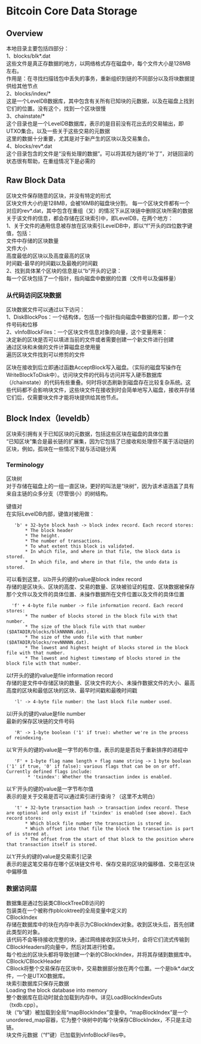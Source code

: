 # Bitcoin Core Data Storage
## Overview
本地目录主要包括四部分：  
1、blocks/blk*.dat  
这些文件是真正存数据的地方，以网络格式存在磁盘中，每个文件大小是128MB左右。  
作用是：在寻找扫描钱包中丢失的事务，重新组织到链的不同部分以及将块数据提供给其他节点  
2、blocks/index/*  
这是一个LevelDB数据库，其中包含有关所有已知块的元数据，以及在磁盘上找到它们的位置。没有这个，找到一个区块很慢  
3、chainstate/*  
这个目录也是一个LevelDB数据库，表示的是目前没有花出去的交易输出，即UTXO集合。以及一些关于这些交易的元数据  
这里的数据十分重要，尤其是对于新产生的区块以及交易集合。  
4、blocks/rev*.dat  
这个目录包含的文件是“没有处理的数据”。可以将其视为链的“补丁”，对链回滚的状态很有帮助，在重组情况下是必需的  

## Raw Block Data
区块文件保存随意的区块，并没有特定的形式  
区块文件大小约是128MB，会被16MB的磁盘块分割。
每一个区块文件都有一个对应的rev*.dat，其中包含在重组（叉）的情况下从区块链中删除区块所需的数据  
关于该文件的信息，都会存储在区块索引中，即LevelDB，在两个地方：  
1、关于文件的通用信息被存放在区块索引LevelDB中，即以“f”开头的四位数字键值，包括：  
    文件中存储的区块数量  
    文件大小  
    高度最低的区块以及高度最高的区块  
    时间戳-最早的时间戳以及最晚的时间戳  
2、找到具体某个区块的信息是以“b”开头的记录：  
    每一个区块包括了一个指针，指向磁盘中数据的位置（文件号以及偏移量）


### 从代码访问区块数据
区块数据文件可以通过以下访问：  
1、DiskBlockPos：一个结构体，包括一个指针指向磁盘中数据的位置，即一个文件号码和位移  
2、vInfoBlockFiles：一个区块文件信息对象的向量，这个变量用来：  
    决定新的区块是否可以填进当前的文件或者需要创建一个新文件进行创建  
    通过区块和未做的文件计算磁盘总使用量  
    遍历区块文件找到可以修剪的文件  

区块在接收到后立即通过函数AcceptBlock写入磁盘。（实际的磁盘写操作在WriteBlockToDisk中）。访问块文件的代码与访问并写入硬币数据库（/chainstate）的代码有些重叠。何时将状态刷新到磁盘存在比较复杂系统。这些代码都不会影响块文件，这些块文件在接收到时会简单地写入磁盘，接收并存储它们后，仅需要块文件才能将块提供给其他节点。  

## Block Index（leveldb）
区块索引拥有关于已知区块的元数据，包括这些区块在磁盘的具体位置  
“已知区块”集合是最长链的扩展集，因为它包括了已接收和处理但不属于活动链的区块，例如，孤块在一些情况下就与活动链分离  

### Terminology
区块树  
对于存储在磁盘上的一组一直区块，更好的叫法是“块树”，因为该术语涵盖了具有来自主链的众多分支（尽管很小）的树结构。  

键值对  
在实际LevelDB内部，键值对被用做：  
```
   'b' + 32-byte block hash -> block index record. Each record stores:
       * The block header
       * The height.
       * The number of transactions.
       * To what extent this block is validated.
       * In which file, and where in that file, the block data is stored.
       * In which file, and where in that file, the undo data is stored.
```
可以看到这里，以b开头的键的value是block index record  
存储的是区块头、区块的高度、交易的数量、区块被验证的程度、区块数据被保存那个文件以及文件的具体位置、未操作数据所在文件位置以及文件的具体位置  
```
  'f' + 4-byte file number -> file information record. Each record stores:
       * The number of blocks stored in the block file with that number.
       * The size of the block file with that number ($DATADIR/blocks/blkNNNNN.dat).
       * The size of the undo file with that number ($DATADIR/blocks/revNNNNN.dat).
       * The lowest and highest height of blocks stored in the block file with that number.
       * The lowest and highest timestamp of blocks stored in the block file with that number.
```
以f开头的键的value是file information record  
存储的是文件中存储区块的数量、区块文件的大小、未操作数据文件的大小、最高高度的区块和最低区块的区块、最早时间戳和最晚时间戳  
```
   'l' -> 4-byte file number: the last block file number used.
```
以l开头的键的value是file number  
最新的保存区块链的文件号码  
```
   'R' -> 1-byte boolean ('1' if true): whether we're in the process of reindexing.
```
以‘R’开头的键的value是一字节的布尔值，表示的是是否处于重新排序的进程中  
```
   'F' + 1-byte flag name length + flag name string -> 1 byte boolean ('1' if true, '0' if false): various flags that can be on or off. Currently defined flags include:
        * 'txindex': Whether the transaction index is enabled.
```
以‘F’开头的键的value是一字节布尔值   
表示的是关于交易是否可以通过索引进行查询？（这里不太明白）  
```
   't' + 32-byte transaction hash -> transaction index record. These are optional and only exist if 'txindex' is enabled (see above). Each record stores:
       * Which block file number the transaction is stored in.
       * Which offset into that file the block the transaction is part of is stored at.
       * The offset from the start of that block to the position where that transaction itself is stored.
```
以‘t’开头的键的value是交易索引记录  
表示的是这笔交易存在哪个区块链文件号、保存交易的区块的偏移值、交易在区块中偏移值  

### 数据访问层
数据集是通过包装类CBlockTreeDB访问的  
包装类在一个被称作pblcoktree的全局变量中定义的  
CBlockIndex  
存储在数据库中的块在内存中表示为CBlockIndex对象。收到区块头后，首先创建此类型的对象。  
该代码不会等待接收完整的块，通过网络接收到区块头时，会将它们流式传输到CBlockHeaders的向量中，然后对其进行检查。  
每个检出的区块头都将导致创建一个新的CBlockIndex，并将其存储到数据库中。  
CBlock/CBlockHeader  
CBlock将整个交易保存在区块中，交易数据部分放在两个位置。一个是blk*.dat文件，一个是UTXO数据库。  
块索引数据库只保存元数据  
Loading the block database into memory  
整个数据库在启动时就会加载到内存中。详见LoadBlockIndexGuts（txdb.cpp）。  
块（“b”键）被加载到全局“mapBlockIndex”变量中。“mapBlockIndex”是一个unordered_map容器，它为整个块树中的每个块保存CBlockIndex，不只是主动链。  
块文件元数据（“f”键）已加载到vInfoBlockFiles中。  
